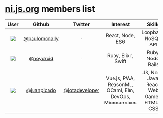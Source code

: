 # [ni.js.org](ni.js.org) members list

| User  | Github | Twitter | Interest | Skills |
| :---: | :---: | :---: | :---: | :---: |
| ![](https://avatars3.githubusercontent.com/u/181533?s=200&v=4)| [@paulomcnally](https://github.com/paulomcnally) | - | React, Node, ES6 | Loopback, NoSQL, API |
| ![](https://avatars3.githubusercontent.com/u/3151129?s=200&v=4) | [@neydroid](https://github.com/neydroid) | - | Ruby, Elixir, Swift| Ruby, Node, Rails |
| ![](https://avatars3.githubusercontent.com/u/558752?s=200&v=4) | [@juanpicado](https://github.com/juanpicado) | [@jotadeveloper](https://www.twitter.com/jotadeveloper) | Vue.js, PWA, ReasonML, OCaml, Elm, DevOps, Microservices | JS, Node, Java, React, Web Games, HTML5, CSS   |
